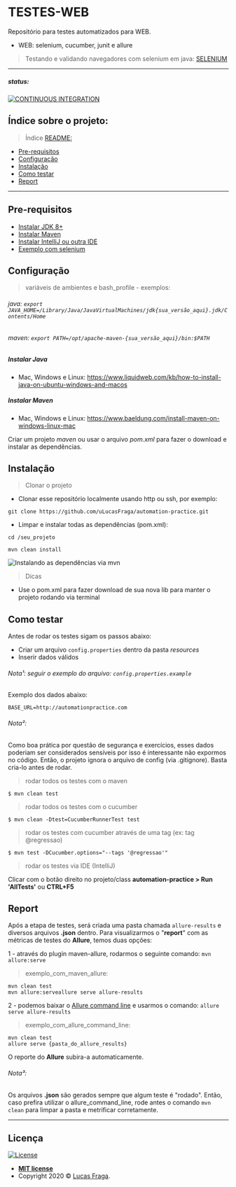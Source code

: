 # TESTES-WEB

Repositório para testes automatizados para WEB.
- WEB: selenium, cucumber, junit e allure

> Testando e validando navegadores com selenium em java: [SELENIUM](https://github.com/SeleniumHQ/selenium)

---

##### status:

[![CONTINUOUS INTEGRATION](https://github.com/uLucasFraga/automation-practice/workflows/CONTINUOUS%20INTEGRATION/badge.svg?branch=develop)](https://github.com/uLucasFraga/automation-practice/actions)


## Índice sobre o projeto:

> Índice [README:](https://github.com/uLucasFraga/automation-practice/blob/main/README.md)

- [Pre-requisitos](#pre-requisitos)
- [Configuração](#configuração)
- [Instalação](#instalação)
- [Como testar](#como-testar)
- [Report](#report)

---

## Pre-requisitos

- [Instalar JDK 8+](https://www.oracle.com/java/technologies/javase-downloads.html)
- [Instalar Maven](https://maven.apache.org/install.html)
- [Instalar IntelliJ ou outra IDE](https://www.jetbrains.com/idea/download/)
- [Exemplo com selenium](https://medium.com/@mlvandijk/getting-started-with-cucumber-in-java-a-10-minute-tutorial-586652d2c82)

## Configuração

> variáveis de ambientes e bash_profile - exemplos:

###### java: `export JAVA_HOME=/Library/Java/JavaVirtualMachines/jdk{sua_versão_aqui}.jdk/Contents/Home`

###### maven: `export PATH=/opt/apache-maven-{sua_versão_aqui}/bin:$PATH`

##### Instalar Java
- Mac, Windows e Linux: https://www.liquidweb.com/kb/how-to-install-java-on-ubuntu-windows-and-macos

##### Instalar Maven
- Mac, Windows e Linux: https://www.baeldung.com/install-maven-on-windows-linux-mac

Criar um projeto _maven_ ou usar o arquivo _pom.xml_ para fazer o download e instalar as dependências.

## Instalação

> Clonar o projeto

- Clonar esse repositório localmente usando http ou ssh, por exemplo:

`git clone https://github.com/uLucasFraga/automation-practice.git`

- Limpar e instalar todas as dependências (pom.xml):

`cd /seu_projeto`

`mvn clean install`

![Instalando as dependências via mvn](http://g.recordit.co/vCNaZgadVu.gif)

> Dicas

- Use o pom.xml para fazer download de sua nova lib para manter o projeto rodando via terminal

## Como testar

Antes de rodar os testes sigam os passos abaixo:

- Criar um arquivo `config.properties` dentro da pasta *resources*
- Inserir dados válidos

###### Nota¹: seguir o exemplo do arquivo: `config.properties.example`
Exemplo dos dados abaixo:

```
BASE_URL=http://automationpractice.com
```

###### Nota²:
Como boa prática por questão de segurança e exercícios, esses dados poderiam ser considerados sensíveis por isso é interessante não expormos no código.
Então, o projeto ignora o arquivo de config (via .gitignore). Basta cria-lo antes de rodar.

> rodar todos os testes com o maven
```
$ mvn clean test
```

> rodar todos os testes com o cucumber
```
$ mvn clean -Dtest=CucumberRunnerTest test
```

> rodar os testes com cucumber através de uma tag (ex: tag @regressao)
```
$ mvn test -DCucumber.options="--tags '@regressao'"
```

> rodar os testes via IDE (IntelliJ)

Clicar com o botão direito no projeto/class **automation-practice > Run 'AllTests'** ou **CTRL+F5**

## Report
Após a etapa de testes, será criada uma pasta chamada `allure-results` e diversos arquivos **.json** dentro.
Para visualizarmos o "**report**" com as métricas de testes do **Allure**, temos duas opções:

1 - através do plugin maven-allure, rodarmos o seguinte comando: `mvn allure:serve`

> exemplo_com_maven_allure:
```
mvn clean test
mvn allure:serveallure serve allure-results
```

2 - podemos baixar o [Allure command line](https://github.com/etki/allure-cli) e usarmos o comando: `allure serve allure-results`

> exemplo_com_allure_command_line:
```
mvn clean test
allure serve {pasta_do_allure_results}
```
O reporte do **Allure** subira-a automaticamente.

###### Nota³:
Os arquivos **.json** são gerados sempre que algum teste é "rodado".
Então, caso prefira utilizar o allure_command_line, rode antes o comando `mvn clean` para limpar a pasta e metrificar corretamente.

--- 

## Licença

[![License](http://img.shields.io/:license-mit-blue.svg?style=flat-square)](http://badges.mit-license.org)

- **[MIT license](http://opensource.org/licenses/mit-license.php)**
- Copyright 2020 © <a href="https://www.linkedin.com/in/ulucasfraga/" target="_blank">Lucas Fraga</a>.
